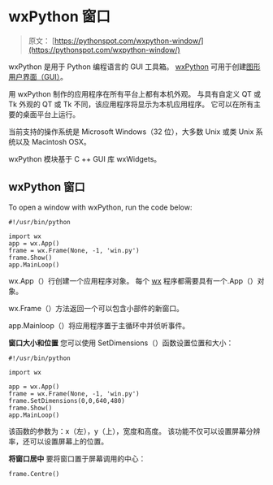 # wxPython 窗口

> 原文： [https://pythonspot.com/wxpython-window/](https://pythonspot.com/wxpython-window/)

wxPython 是用于 Python 编程语言的 GUI 工具箱。 [wxPython](https://pythonspot.com/wx/) 可用于创建[图形用户界面（GUI）](https://pythonspot.com/gui)。

用 wxPython 制作的应用程序在所有平台上都有本机外观。 与具有自定义 QT 或 Tk 外观的 QT 或 Tk 不同，该应用程序将显示为本机应用程序。 它可以在所有主要的桌面平台上运行。

当前支持的操作系统是 Microsoft Windows（32 位），大多数 Unix 或类 Unix 系统以及 Macintosh OSX。

wxPython 模块基于 C ++ GUI 库 wxWidgets。

## wxPython 窗口

To open a window with wxPython, run the code below:

```
#!/usr/bin/python

import wx      
app = wx.App()
frame = wx.Frame(None, -1, 'win.py')
frame.Show()
app.MainLoop()

```

wx.App（）行创建一个应用程序对象。 每个 [wx](https://pythonspot.com/wx/) 程序都需要具有一个.App（）对象。

wx.Frame（）方法返回一个可以包含小部件的新窗口。

app.Mainloop（）将应用程序置于主循环中并侦听事件。

**窗口大小和位置** 您可以使用 SetDimensions（）函数设置位置和大小：

```
#!/usr/bin/python

import wx

app = wx.App()
frame = wx.Frame(None, -1, 'win.py')
frame.SetDimensions(0,0,640,480)
frame.Show()
app.MainLoop()

```

该函数的参数为​​：x（左），y（上），宽度和高度。 该功能不仅可以设置屏幕分辨率，还可以设置屏幕上的位置。

**将窗口居中** 要将窗口置于屏幕调用的中心：

```
frame.Centre()

```